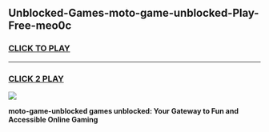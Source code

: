 
## Unblocked-Games-moto-game-unblocked-Play-Free-meo0c
<h3>
<a href="https://premium76.site?title=moto-game-unblocked&ref=20M">CLICK TO PLAY</a></h3>
<hr>

<h3>
<a href="https://premium76.site?title=moto-game-unblocked&ref=20M">CLICK 2 PLAY</a>
  
</h3>

<a href="https://premium76.site?title=moto-game-unblocked&ref=19M"><img src="https://clearcache.store/games.png"></a>


**moto-game-unblocked games unblocked: Your Gateway to Fun and Accessible Online Gaming**
